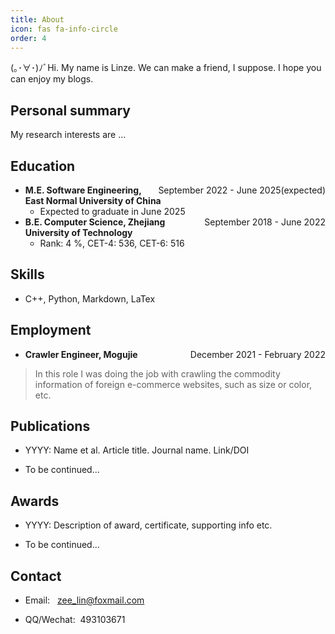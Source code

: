 ```yaml
---
title: About
icon: fas fa-info-circle
order: 4
---
```


(｡･∀･)ﾉﾞHi. My name is Linze. We can make a friend, I suppose. I hope you can enjoy my blogs.

## Personal summary

My research interests are ...



## Education

- <div><span style="float:right">September 2022 - June 2025(expected)</span> <b>M.E. Software Engineering, East Normal University of China</b> </div>

  - Expected to graduate in June 2025


- <div><span style="float:right">September 2018 - June 2022</span> <b>B.E. Computer Science, Zhejiang University of Technology</b> </div>

  - Rank: 4 %, CET-4: 536, CET-6: 516



## Skills

- C++, Python, Markdown, LaTex


## Employment

- <div><span style="float:right">December 2021 - February 2022</span> <b>Crawler Engineer, Mogujie</b> </div>

> In this role I was doing the job with crawling the commodity information of foreign e-commerce websites, such as size or color, etc.

## Publications

- YYYY: Name et al. Article title. Journal name. Link/DOI

- To be continued...

## Awards

- YYYY: Description of award, certificate, supporting info etc.

- To be continued...

## Contact

- Email: &nbsp; [zee_lin@foxmail.com](mailto:zee_lin@foxmail.com)

- QQ/Wechat: &nbsp;493103671

